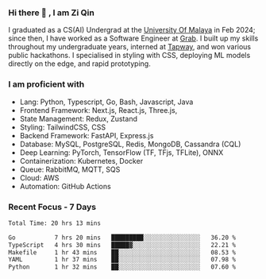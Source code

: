 <!-- <img height="180rem" width="100%" src="https://github.com/ziqinyeow/ziqinyeow/blob/main/header.png?raw=true" /> -->

### Hi there 👋 , I am Zi Qin
<!-- ![visitors](https://visitor-badge.glitch.me/badge?page_id=page.id) -->

I graduated as a CS(AI) Undergrad at the [University Of Malaya](https://www.um.edu.my/) in Feb 2024; since then, I have worked as a Software Engineer at [Grab](https://www.grab.com/my/). I built up my skills throughout my undergraduate years, interned at [Tapway](https://gotapway.com/), and won various public hackathons. I specialised in styling with CSS, deploying ML models directly on the edge, and rapid prototyping.

### I am proficient with

- Lang: Python, Typescript, Go, Bash, Javascript, Java
- Frontend Framework: Next.js, React.js, Three.js,
- State Management: Redux, Zustand
- Styling: TailwindCSS, CSS
- Backend Framework: FastAPI, Express.js
- Database: MySQL, PostgreSQL, Redis, MongoDB, Cassandra (CQL)
- Deep Learning: PyTorch, TensorFlow (TF, TFjs, TFLite), ONNX
- Containerization: Kubernetes, Docker
- Queue: RabbitMQ, MQTT, SQS
- Cloud: AWS
- Automation: GitHub Actions

### Recent Focus - 7 Days
<!--START_SECTION:waka-->

```txt
Total Time: 20 hrs 13 mins

Go           7 hrs 20 mins   █████████░░░░░░░░░░░░░░░░   36.20 %
TypeScript   4 hrs 30 mins   █████▓░░░░░░░░░░░░░░░░░░░   22.21 %
Makefile     1 hr 43 mins    ██░░░░░░░░░░░░░░░░░░░░░░░   08.53 %
YAML         1 hr 37 mins    ██░░░░░░░░░░░░░░░░░░░░░░░   07.98 %
Python       1 hr 32 mins    ██░░░░░░░░░░░░░░░░░░░░░░░   07.60 %
```

<!--END_SECTION:waka-->

<!--![Leetcode Stats](https://leetcard.jacoblin.cool/ziqinyeow?ext=heatmap&theme=light,nord&width=1200&height=400)-->
